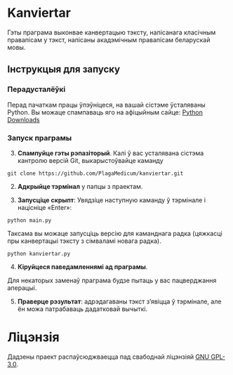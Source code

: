 # Kanviertar

Гэты праграма выконвае канвертацыю тэксту, напісанага класічным правапісам у тэкст, напісаны акадэмічным правапісам беларускай мовы.

## Інструкцыя для запуску

### Перадусталёўкі

Перад пачаткам працы ўпэўніцеся, на вашай сістэме ўсталяваны Python. Вы можаце спампаваць яго на афіцыйным сайце: [Python Downloads](https://www.python.org/downloads/)

### Запуск праграмы

3. **Спампуйце гэты рэпазіторый**. Калі ў вас усталявана сістэма кантролю версій Git, выкарыстоўвайце каманду

```shell
git clone https://github.com/PlagaMedicum/kanviertar.git
```

2. **Адкрыйце тэрмінал** у папцы з праектам.

3. **Запусціце скрыпт**: Увядзіце наступную каманду ў тэрмінале і націсніце «Enter»:

```shell
python main.py
```

Таксама вы можаце запусціць версію для каманднага радка (цяжкасці пры канвертацыі тэксту з сімваламі новага радка).

```shell
python kanviertar.py
```

4. **Кіруйцеся паведамленнямі ад праграмы**.

Для некаторых заменаў праграма будзе пытаць у вас пацверджання аперацыі.

5. **Праверце рэзультат**: адрэдагаваны тэкст з’явіцца ў тэрмінале, але ён можа патрабаваць дадатковай вычыткі.

# Ліцэнзія

Дадзены праект распаўсюджваецца пад свабоднай ліцэнзіяй [GNU GPL-3.0](https://www.gnu.org/licenses/gpl-3.0.en.html).

